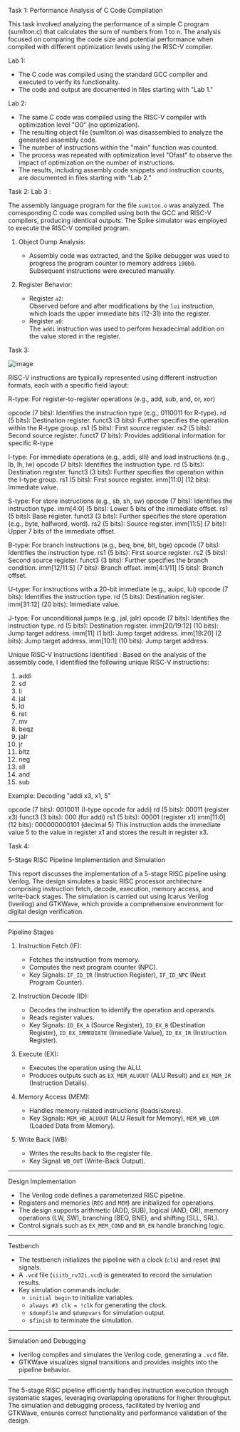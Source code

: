 

Task 1: Performance Analysis of C Code Compilation

This task involved analyzing the performance of a simple C program (sum1ton.c) that calculates the sum of numbers from 1 to n. The analysis focused on comparing the code size and potential performance when compiled with different optimization levels using the RISC-V compiler.

Lab 1:

* The C code was compiled using the standard GCC compiler and executed to verify its functionality.
* The code and output are documented in files starting with "Lab 1."

Lab 2:

* The same C code was compiled using the RISC-V compiler with optimization level "O0" (no optimization).
* The resulting object file (sum1ton.o) was disassembled to analyze the generated assembly code.
* The number of instructions within the "main" function was counted.
* The process was repeated with optimization level "Ofast" to observe the impact of optimization on the number of instructions.
* The results, including assembly code snippets and instruction counts, are documented in files starting with "Lab 2."

Task 2:
Lab 3 :

The assembly language program for the file `sum1ton.o` was analyzed. The corresponding C code was compiled using both the GCC and RISC-V compilers, producing identical outputs. The Spike simulator was employed to execute the RISC-V compiled program. 


1. Object Dump Analysis:
   - Assembly code was extracted, and the Spike debugger was used to progress the program counter to memory address `100b0`. Subsequent instructions were executed manually.  

2. Register Behavior: 
   - Register `a2`:  
     Observed before and after modifications by the `lui` instruction, which loads the upper immediate bits (12-31) into the register.  
   - Register `a0`:  
     The `addi` instruction was used to perform hexadecimal addition on the value stored in the register.


Task 3:

![image](https://github.com/user-attachments/assets/26aab526-da87-4cc2-bda4-5976b1ddb326)



RISC-V instructions are typically represented using different instruction formats, each with a specific field layout:

R-type: For register-to-register operations (e.g., add, sub, and, or, xor)

opcode (7 bits): Identifies the instruction type (e.g., 0110011 for R-type).
rd (5 bits): Destination register.
funct3 (3 bits): Further specifies the operation within the R-type group.
rs1 (5 bits): First source register.
rs2 (5 bits): Second source register.
funct7 (7 bits): Provides additional information for specific R-type

I-type: For immediate operations (e.g., addi, slli) and load instructions (e.g., lb, lh, lw)
opcode (7 bits): Identifies the instruction type.
rd (5 bits): Destination register.
funct3 (3 bits): Further specifies the operation within the I-type group.
rs1 (5 bits): First source register.
imm[11:0] (12 bits): Immediate value.

S-type: For store instructions (e.g., sb, sh, sw)
opcode (7 bits): Identifies the instruction type.
imm[4:0] (5 bits): Lower 5 bits of the immediate offset.
rs1 (5 bits): Base register.
funct3 (3 bits): Further specifies the store operation (e.g., byte, halfword, word).
rs2 (5 bits): Source register.
imm[11:5] (7 bits): Upper 7 bits of the immediate offset.

B-type: For branch instructions (e.g., beq, bne, blt, bge)
opcode (7 bits): Identifies the instruction type.
rs1 (5 bits): First source register.
rs2 (5 bits): Second source register.
funct3 (3 bits): Further specifies the branch condition.
imm[12/11:5] (7 bits): Branch offset.
imm[4:1/11] (5 bits): Branch offset.

U-type: For instructions with a 20-bit immediate (e.g., auipc, lui)
opcode (7 bits): Identifies the instruction type.
rd (5 bits): Destination register.
imm[31:12] (20 bits): Immediate value.

J-type: For unconditional jumps (e.g., jal, jalr)
opcode (7 bits): Identifies the instruction type.
rd (5 bits): Destination register.
imm[20/19:12] (10 bits): Jump target address.
imm[11] (1 bit): Jump target address.
imm[19:20] (2 bits): Jump target address.
imm[10:1] (10 bits): Jump target address.

Unique RISC-V Instructions Identified :
Based on the analysis of the assembly code, I identified the following unique RISC-V instructions:

1.	addi
2.	sd
3.	li
4.	jal
5.	ld
6.	ret
7.	mv
8.	beqz
9.	jalr
10.	jr
11.	bltz
12.	neg
13.	sll
14.	and
15.	sub


Example: Decoding "addi x3, x1, 5"

opcode (7 bits): 0010011 (I-type opcode for addi)
rd (5 bits): 00011 (register x3)
funct3 (3 bits): 000 (for addi)
rs1 (5 bits): 00001 (register x1)
imm[11:0] (12 bits): 000000000101 (decimal 5)
This instruction adds the immediate value 5 to the value in register x1 and stores the result in register x3.

Task 4:

5-Stage RISC Pipeline Implementation and Simulation

This report discusses the implementation of a 5-stage RISC pipeline using Verilog. The design simulates a basic RISC processor architecture comprising instruction fetch, decode, execution, memory access, and write-back stages. The simulation is carried out using Icarus Verilog (Iverilog) and GTKWave, which provide a comprehensive environment for digital design verification.

---

Pipeline Stages

1. Instruction Fetch (IF):
   - Fetches the instruction from memory.
   - Computes the next program counter (NPC).
   - Key Signals: `IF_ID_IR` (Instruction Register), `IF_ID_NPC` (Next Program Counter).

2. Instruction Decode (ID):
   - Decodes the instruction to identify the operation and operands.
   - Reads register values.
   - Key Signals: `ID_EX_A` (Source Register), `ID_EX_B` (Destination Register), `ID_EX_IMMEDIATE` (Immediate Value), `ID_EX_IR` (Instruction Register).

3. Execute (EX):
   - Executes the operation using the ALU.
   - Produces outputs such as `EX_MEM_ALUOUT` (ALU Result) and `EX_MEM_IR` (Instruction Details).

4. Memory Access (MEM):
   - Handles memory-related instructions (loads/stores).
   - Key Signals: `MEM_WB_ALUOUT` (ALU Result for Memory), `MEM_WB_LDM` (Loaded Data from Memory).

5. Write Back (WB):
   - Writes the results back to the register file.
   - Key Signal: `WB_OUT` (Write-Back Output).

---

Design Implementation
- The Verilog code defines a parameterized RISC pipeline.
- Registers and memories (`REG` and `MEM`) are initialized for operations.
- The design supports arithmetic (ADD, SUB), logical (AND, OR), memory operations (LW, SW), branching (BEQ, BNE), and shifting (SLL, SRL).
- Control signals such as `EX_MEM_COND` and `BR_EN` handle branching logic.

---

Testbench
- The testbench initializes the pipeline with a clock (`clk`) and reset (`RN`) signals.
- A `.vcd` file (`iiitb_rv32i.vcd`) is generated to record the simulation results.
- Key simulation commands include:
  - `initial begin` to initialize variables.
  - `always #3 clk = !clk` for generating the clock.
  - `$dumpfile` and `$dumpvars` for simulation output.
  - `$finish` to terminate the simulation.

---

Simulation and Debugging
- Iverilog compiles and simulates the Verilog code, generating a `.vcd` file.
- GTKWave visualizes signal transitions and provides insights into the pipeline behavior.

---

The 5-stage RISC pipeline efficiently handles instruction execution through systematic stages, leveraging overlapping operations for higher throughput. The simulation and debugging process, facilitated by Iverilog and GTKWave, ensures correct functionality and performance validation of the design.




